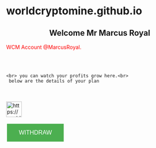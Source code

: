 # worldcryptomine.github.io



<html>
 <head>
    <meta http-equiv="CONTENT-TYPE" content="text/html; charset=UTF-8">
    <link rel="stylesheet" href="styles/style.css"/>
    <title>Welcome</title>
  </head>
  <body>
    <h2 style="text-align: center;">
      Welcome Mr Marcus Royal
    </h2>
    <p style="color:red">WCM Account @MarcusRoyal.</p> <br> <br>
	  
	  
	  
	<br> you can watch your profits grow here.<br>
     below are the details of your plan
	  
</body>
</html> <br>
<br>


<html>
  <body>
	<script src="https://cdn.commoninja.com/sdk/latest/commonninja.js" defer></script>
	<div class="commonninja_component" comp-type="chart" comp-id="43eb8e57-bec6-431e-8abf-adf18ef16663"></div>
 



<a href="default.asp">
<img src="IMG_20201113_014050_281.jpg"alt="https://worldcryptomine.wixsite.com/worldcryptomine-2 " style="width:42px;height:42px;">
</a>






<style>
.button {
  border: none;
  color: white;
  padding: 15px 32px;
  text-align: center;
  text-decoration: none;
  display: inline-block;
  font-size: 16px;
  margin: 4px 2px;
  cursor: pointer;
}

.button1 {background-color: #4CAF50;} /* Green */

</style>

<body>

<button class="button button1">WITHDRAW</button>


</body>
</html>



	
  
   
  
    
  
  
    
      
    
    
     






  








	





    

    
